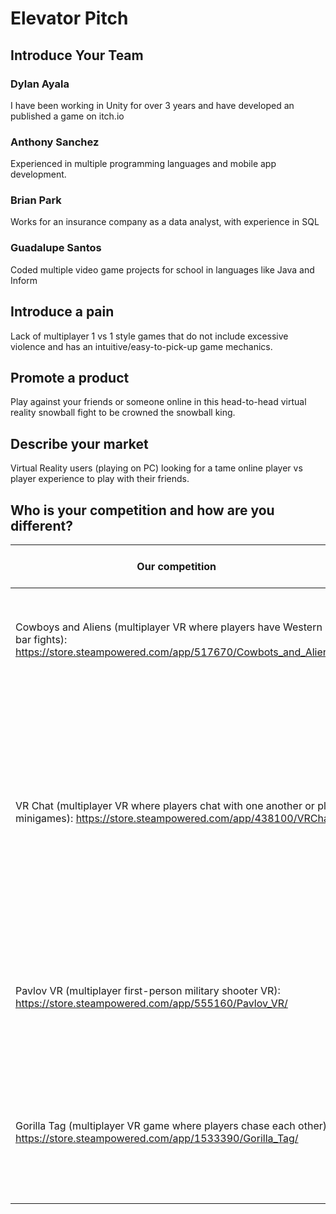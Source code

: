 # Elevator Pitch
## Introduce Your Team
### Dylan Ayala
I have been working in Unity for over 3 years and have developed an published a game on itch.io
### Anthony Sanchez
Experienced in multiple programming languages and mobile app development.
### Brian Park
Works for an insurance company as a data analyst, with experience in SQL
### Guadalupe Santos
Coded multiple video game projects for school in languages like Java and Inform
## Introduce a pain
Lack of multiplayer 1 vs 1 style games that do not include excessive violence and has an intuitive/easy-to-pick-up game mechanics.
## Promote a product
Play against your friends or someone online in this head-to-head virtual reality snowball fight to be crowned the snowball king.
## Describe your market
Virtual Reality users (playing on PC) looking for a tame online player vs player experience to play with their friends. 
## Who is your competition and how are you different?
| Our competition  | How are we different |
| ------------- | ------------- |
| Cowboys and Aliens (multiplayer VR where players have Western bar fights): https://store.steampowered.com/app/517670/Cowbots_and_Aliens/ | Our game is more appropriate for all ages where our weapon is just a snowball. |
| VR Chat (multiplayer VR where players chat with one another or play minigames): https://store.steampowered.com/app/438100/VRChat/ | Our game is more combat focused and provides a player-versus-player snowball fight experience with physics-based mechanics focused on projectile combat. |
|Pavlov VR (multiplayer first-person military shooter VR): https://store.steampowered.com/app/555160/Pavlov_VR/ | Our game does not include gun violence, which allows us to reach a wider audience. |
| Gorilla Tag (multiplayer VR game where players chase each other): https://store.steampowered.com/app/1533390/Gorilla_Tag/ | Our game shares the same tone but focuses on the play of tossing snowballs between two players. |
